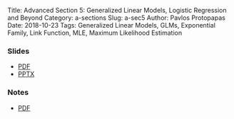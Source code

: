 Title: Advanced Section 5: Generalized Linear Models, Logistic Regression and Beyond
Category: a-sections
Slug: a-sec5
Author: Pavlos Protopapas
Date: 2018-10-23
Tags: Generalized Linear Models, GLMs, Exponential Family, Link Function, MLE, Maximum Likelihood Estimation

### Slides

- [PDF]({attach}presentation/Adv_Section5_Slides_GLMs.pdf)
- [PPTX]({attach}presentation/Adv_Section5_Slides_GLMs.pptx)


### Notes

- [PDF]({attach}notes/a-sec5-GLM_notes.pdf)
